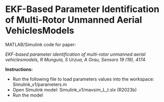 # EKF-Based Parameter Identification of Multi-Rotor Unmanned Aerial VehiclesModels

MATLAB/Simulink code for paper: 

*EKF-based parameter identification of multi-rotor unmanned aerial vehiclesmodels,
R Munguía, S Urzua, A Grau,
Sensors 19 (19), 4174.*

**Instructions:**
- Run the following file to load parameters values into the workspace: Simulink_v1/parameters.m
- Open Simulink model: Simulink_v1/mavsim_L_t.slx (R2023b)
- Run the model

